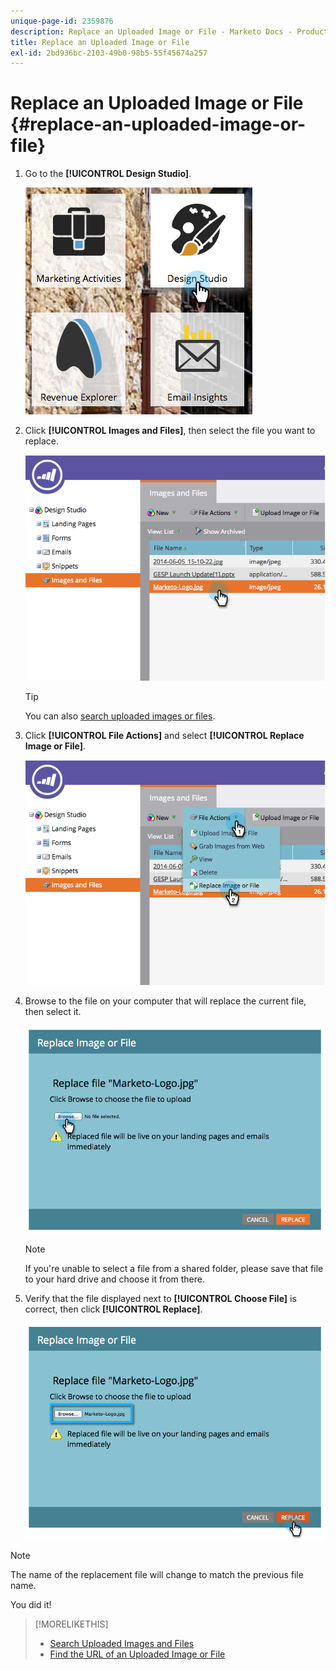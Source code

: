 ```yaml
---
unique-page-id: 2359876
description: Replace an Uploaded Image or File - Marketo Docs - Product Documentation
title: Replace an Uploaded Image or File
exl-id: 2bd936bc-2103-49b0-98b5-55f45674a257
---
```

# Replace an Uploaded Image or File {#replace-an-uploaded-image-or-file}

1. Go to the **[!UICONTROL Design Studio]**.

   ![](assets/designstudio-6.png)

1. Click **[!UICONTROL Images and Files]**, then select the file you want to replace.

   ![](assets/image2014-9-16-11-3a21-3a48.png)

   >[!TIP]
   >
   >You can also [search uploaded images or files](/help/marketo/product-docs/demand-generation/images-and-files/search-uploaded-images-and-files.md).

1. Click **[!UICONTROL File Actions]** and select **[!UICONTROL Replace Image or File]**.

   ![](assets/image2014-9-16-11-3a21-3a55.png)

1. Browse to the file on your computer that will replace the current file, then select it.

   ![](assets/image2014-9-16-11-3a22-3a2.png)

   >[!NOTE]
   >
   >If you're unable to select a file from a shared folder, please save that file to your hard drive and choose it from there.

1. Verify that the file displayed next to **[!UICONTROL Choose File]** is correct, then click **[!UICONTROL Replace]**.

   ![](assets/image2014-9-16-11-3a22-3a12.png)

>[!NOTE]
>
>The name of the replacement file will change to match the previous file name.

You did it!

>[!MORELIKETHIS]
>
>* [Search Uploaded Images and Files](/help/marketo/product-docs/demand-generation/images-and-files/search-uploaded-images-and-files.md)
>* [Find the URL of an Uploaded Image or File](/help/marketo/product-docs/demand-generation/images-and-files/find-the-url-of-an-uploaded-image-or-file.md)
